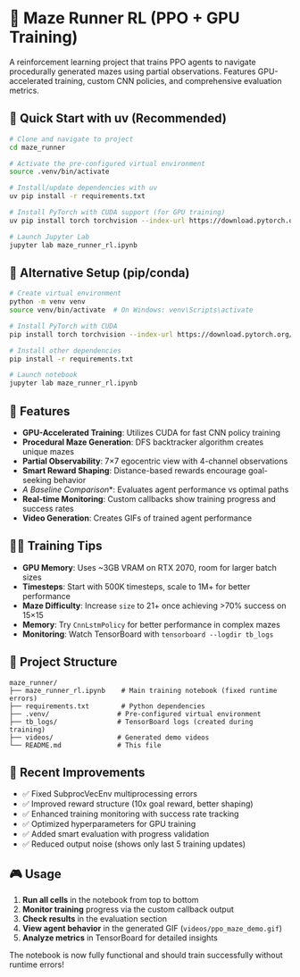 # 🧭 Maze Runner RL (PPO + GPU Training)

A reinforcement learning project that trains PPO agents to navigate procedurally generated mazes using partial observations. Features GPU-accelerated training, custom CNN policies, and comprehensive evaluation metrics.

## 🚀 Quick Start with uv (Recommended)

```bash
# Clone and navigate to project
cd maze_runner

# Activate the pre-configured virtual environment
source .venv/bin/activate

# Install/update dependencies with uv
uv pip install -r requirements.txt

# Install PyTorch with CUDA support (for GPU training)
uv pip install torch torchvision --index-url https://download.pytorch.org/whl/cu121

# Launch Jupyter Lab
jupyter lab maze_runner_rl.ipynb
```

## 🐍 Alternative Setup (pip/conda)

```bash
# Create virtual environment
python -m venv venv
source venv/bin/activate  # On Windows: venv\Scripts\activate

# Install PyTorch with CUDA
pip install torch torchvision --index-url https://download.pytorch.org/whl/cu121

# Install other dependencies
pip install -r requirements.txt

# Launch notebook
jupyter lab maze_runner_rl.ipynb
```

## 🎯 Features

- **GPU-Accelerated Training**: Utilizes CUDA for fast CNN policy training
- **Procedural Maze Generation**: DFS backtracker algorithm creates unique mazes
- **Partial Observability**: 7×7 egocentric view with 4-channel observations
- **Smart Reward Shaping**: Distance-based rewards encourage goal-seeking behavior
- **A* Baseline Comparison**: Evaluates agent performance vs optimal paths
- **Real-time Monitoring**: Custom callbacks show training progress and success rates
- **Video Generation**: Creates GIFs of trained agent performance

## 🏃‍♂️ Training Tips

- **GPU Memory**: Uses ~3GB VRAM on RTX 2070, room for larger batch sizes
- **Timesteps**: Start with 500K timesteps, scale to 1M+ for better performance
- **Maze Difficulty**: Increase `size` to 21+ once achieving >70% success on 15×15
- **Memory**: Try `CnnLstmPolicy` for better performance in complex mazes
- **Monitoring**: Watch TensorBoard with `tensorboard --logdir tb_logs`

## 📁 Project Structure

```
maze_runner/
├── maze_runner_rl.ipynb    # Main training notebook (fixed runtime errors)
├── requirements.txt        # Python dependencies
├── .venv/                 # Pre-configured virtual environment
├── tb_logs/               # TensorBoard logs (created during training)
├── videos/                # Generated demo videos
└── README.md              # This file
```

## 🔧 Recent Improvements

- ✅ Fixed SubprocVecEnv multiprocessing errors
- ✅ Improved reward structure (10x goal reward, better shaping)
- ✅ Enhanced training monitoring with success rate tracking
- ✅ Optimized hyperparameters for GPU training
- ✅ Added smart evaluation with progress validation
- ✅ Reduced output noise (shows only last 5 training updates)

## 🎮 Usage

1. **Run all cells** in the notebook from top to bottom
2. **Monitor training** progress via the custom callback output
3. **Check results** in the evaluation section
4. **View agent behavior** in the generated GIF (`videos/ppo_maze_demo.gif`)
5. **Analyze metrics** in TensorBoard for detailed insights

The notebook is now fully functional and should train successfully without runtime errors!
